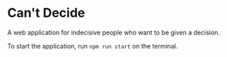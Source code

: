 # Can't Decide

A web application for indecisive people who want to be given a decision.

To start the application, run `npm run start` on the terminal.